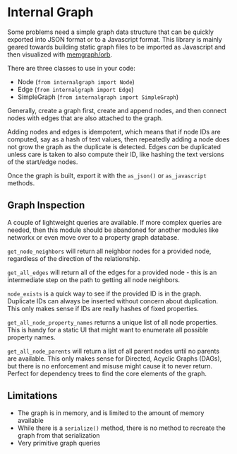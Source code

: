 # Internal Graph

Some problems need a simple graph data structure that can be quickly exported into JSON format or to a Javascript format.  This library is mainly geared towards building static graph files to be imported as Javascript and then visualized with [memgraph/orb](https://https://github.com/memgraph/orb).

There are three classes to use in your code:

* Node (`from internalgraph import Node`)
* Edge (`from internalgraph import Edge`)
* SimpleGraph (`from internalgraph import SimpleGraph`)

Generally, create a graph first, create and append nodes, and then connect nodes with edges that are also attached to the graph.

Adding nodes and edges is idempotent, which means that if node IDs are computed, say as a hash of text values, then repeatedly adding a node does not grow the graph as the duplicate is detected.  Edges _can_ be duplicated unless care is taken to also compute their ID, like hashing the text versions of the start/edge nodes.

Once the graph is built, export it with the `as_json()` or `as_javascript` methods.

## Graph Inspection

A couple of lightweight queries are available.  If more complex queries are needed, then this module should be abandoned for another modules like networkx or even move over to a property graph database.

`get_node_neighbors` will return all neighbor nodes for a provided node, regardless of the direction of the relationship.

`get_all_edges` will return all of the edges for a provided node - this is an intermediate step on the path to getting all node neighbors.

`node_exists` is a quick way to see if the provided ID is in the graph.  Duplicate IDs can always be inserted without concern about duplication.  This only makes sense if IDs are really hashes of fixed properties.

`get_all_node_property_names` returns a unique list of all node properties.  This is handy for a static UI that might want to enumerate all possible property names.

`get_all_node_parents` will return a list of all parent nodes until no parents are available.  This only makes sense for Directed, Acyclic Graphs (DAGs), but there is no enforcement and misuse might cause it to never return.  Perfect for dependency trees to find the core elements of the graph.


## Limitations

* The graph is in memory, and is limited to the amount of memory available
* While there is a `serialize()` method, there is no method to recreate the graph from that serialization
* Very primitive graph queries
